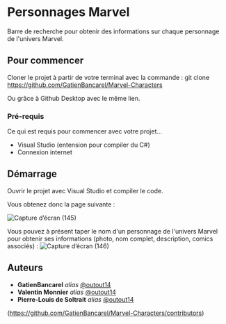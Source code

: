 # Personnages Marvel

Barre de recherche pour obtenir des informations sur chaque personnage de l'univers Marvel.

## Pour commencer

Cloner le projet à partir de votre terminal avec la commande : git clone https://github.com/GatienBancarel/Marvel-Characters

Ou grâce à Github Desktop avec le même lien.

### Pré-requis

Ce qui est requis pour commencer avec votre projet...

- Visual Studio (entension pour compiler du C#)
- Connexion internet

## Démarrage

Ouvrir le projet avec Visual Studio et compiler le code.

Vous obtenez donc la page suivante :

![Capture d’écran (145)](https://user-images.githubusercontent.com/36404556/77901548-0e542f80-7280-11ea-8f21-498518bb6338.png)

Vous pouvez à présent taper le nom d'un personnage de l'univers Marvel pour obtenir ses informations (photo, nom complet, description, comics associés) :
![Capture d’écran (146)](https://user-images.githubusercontent.com/36404556/77902583-b5859680-7281-11ea-9d32-a36be6c2be6c.png)

## Auteurs

* **GatienBancarel** _alias_ [@outout14](https://github.com/GatienBancarel)
* **Valentin Monnier** _alias_ [@outout14](https://github.com/ValMnr)
* **Pierre-Louis de Soltrait** _alias_ [@outout14](https://github.com/PierreLouis98)

(https://github.com/GatienBancarel/Marvel-Characters/contributors)

